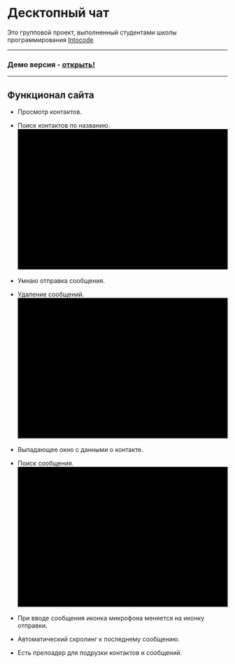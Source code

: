 # Десктопный чат

Это групповой проект, выполненный студентами школы программирования <a href="https://intocode.ru/" target="_blank">Intocode</a>
***

### Демо версия - <a href="https://intense-island-55096.herokuapp.com/" target="_blank">открыть!</a>

***

## Функционал сайта

+ Просмотр контактов.
+ Поиск контактов по названию.
  ![gif](https://github.com/Khalimov-Z/react-chat/blob/Kassumov_Zubayra/gif1.gif)

+ Умнаю отправка сообщения.
+ Удаление сообщений.
  ![gif](https://github.com/Khalimov-Z/react-chat/blob/Kassumov_Zubayra/gif2.gif)


+ Выпадающее окно с данными о контакте.
+ Поиск сообщения.
  ![gif](https://github.com/Khalimov-Z/react-chat/blob/Kassumov_Zubayra/gif2.gif)


+ При вводе сообщения иконка микрофона меняется на иконку отправки.
+ Автоматический скролинг к последнему сообщению.


+ Есть прелоадер для подрузки контактов и сообщений.